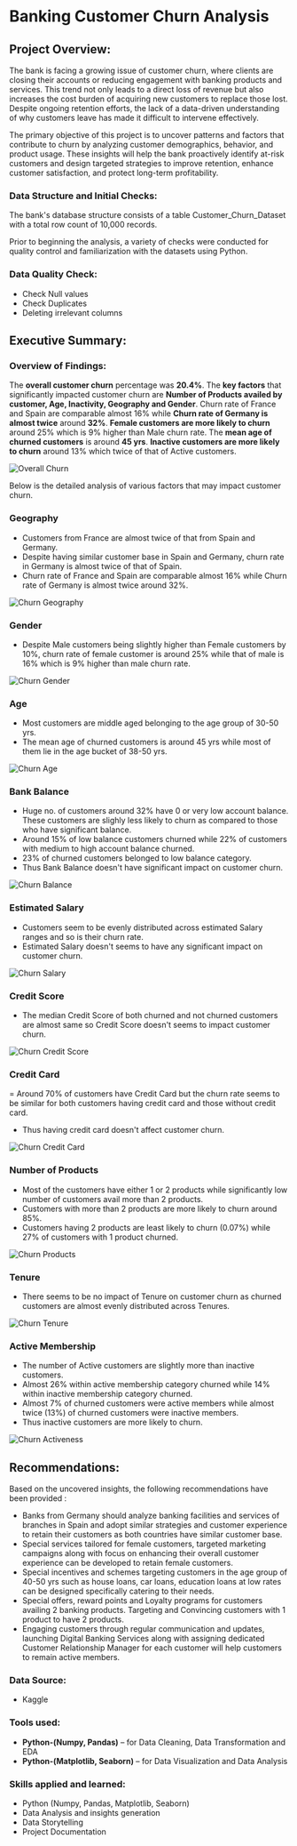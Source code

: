 # Banking Customer Churn Analysis

## Project Overview:

The bank is facing a growing issue of customer churn, where clients are closing their accounts or reducing engagement with banking products and services. This trend not only leads to a direct loss of revenue but also increases the cost burden of acquiring new customers to replace those lost. Despite ongoing retention efforts, the lack of a data-driven understanding of why customers leave has made it difficult to intervene effectively.

The primary objective of this project is to uncover patterns and factors that contribute to churn by analyzing customer demographics, behavior, and product usage. These insights will help the bank proactively identify at-risk customers and design targeted strategies to improve retention, enhance customer satisfaction, and protect long-term profitability.

### Data Structure and Initial Checks:

The bank's database structure consists of a table Customer_Churn_Dataset with a total row count of 10,000 records.

Prior to beginning the analysis, a variety of checks were conducted for quality control and familiarization with the datasets using Python.

### Data Quality Check:

-	Check Null values
-	Check Duplicates
-	Deleting irrelevant columns  

## Executive Summary:

### Overview of Findings:

The **overall customer churn** percentage was **20.4%**. The **key factors** that significantly impacted customer churn are **Number of Products availed by customer, Age, Inactivity, Geography and Gender**. Churn rate of France and Spain are comparable almost 16% while **Churn rate of Germany is almost twice** around **32%**. **Female customers are more likely to churn** around 25% which is 9% higher than Male churn rate. The **mean age of churned customers** is around **45 yrs**. **Inactive customers are more likely to churn** around 13% which twice of that of Active customers.

![Overall Churn]()

Below is the detailed analysis of various factors that may impact customer churn.

### Geography

- Customers from France are almost twice of that from Spain and Germany.
- Despite having similar customer base in Spain and Germany, churn rate in Germany is almost twice of that of Spain.
- Churn rate of France and Spain are comparable almost 16% while Churn rate of Germany is almost twice around 32%.

![Churn Geography]()

### Gender

- Despite Male customers being slightly higher than Female customers by 10%, churn rate of female customer is around 25% while that of male is 16% which is 9% higher than male churn rate.

![Churn Gender]()

### Age

- Most customers are middle aged belonging to the age group of 30-50 yrs.
- The mean age of churned customers is around 45 yrs while most of them lie in the age bucket of 38-50 yrs.

![Churn Age]()

### Bank Balance

- Huge no. of customers around 32% have 0 or very low account balance. These customers are slighly less likely to churn as compared to those who have significant balance.
- Around 15% of low balance customers churned while 22% of customers with medium to high account balance churned.
- 23% of churned customers belonged to low balance category.
- Thus Bank Balance doesn't have significant impact on customer churn.

![Churn Balance]()

### Estimated Salary

- Customers seem to be evenly distributed across estimated Salary ranges and so is their churn rate.
- Estimated Salary doesn't seems to have any significant impact on customer churn.

![Churn Salary]()

### Credit Score

- The median Credit Score of both churned and not churned customers are almost same so Credit Score doesn't seems to impact customer churn.

![Churn Credit Score]()

### Credit Card

= Around 70% of customers have Credit Card but the churn rate seems to be similar for both customers having credit card and those without credit card.
- Thus having credit card doesn't affect customer churn.

![Churn Credit Card]()

### Number of Products

- Most of the customers have either 1 or 2 products while significantly low number of customers avail more than 2 products.
- Customers with more than 2 products are more likely to churn around 85%.
- Customers having 2 products are least likely to churn (0.07%) while 27% of customers with 1 product churned.

![Churn Products]()

### Tenure

- There seems to be no impact of Tenure on customer churn as churned customers are almost evenly distributed across Tenures.

![Churn Tenure]()

### Active Membership

- The number of Active customers are slightly more than inactive customers.
- Almost 26% within active membership category churned while 14% within inactive membership category churned.
- Almost 7% of churned customers were active members while almost twice (13%) of churned customers were inactive members.
- Thus inactive customers are more likely to churn.

![Churn Activeness]()

## Recommendations:

Based on the uncovered insights, the following recommendations have been provided :

- Banks from Germany should analyze banking facilities and services of branches in Spain and adopt similar strategies and customer experience to retain their customers as both countries have similar customer base.
- Special services tailored for female customers, targeted marketing campaigns along with focus on enhancing their overall customer experience can be developed to retain female customers.
- Special incentives and schemes targeting customers in the age group of 40-50 yrs such as house loans, car loans, education loans at low rates can be designed specifically catering to their needs. 
- Special offers, reward points and Loyalty programs for customers availing 2 banking products. Targeting and Convincing customers with 1 product to have 2 products.
- Engaging customers through regular communication and updates, launching Digital Banking Services along with assigning dedicated Customer Relationship Manager for each customer will help customers to remain active members.

### Data Source:

- Kaggle 

### Tools used:

- **Python-(Numpy, Pandas)** – for Data Cleaning, Data Transformation and EDA
- **Python-(Matplotlib, Seaborn)** – for Data Visualization and Data Analysis

### Skills applied and learned:

- Python (Numpy, Pandas, Matplotlib, Seaborn)
- Data Analysis and insights generation
- Data Storytelling
- Project Documentation

